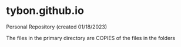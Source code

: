 # tybon.github.io
Personal Repository (created 01/18/2023)

The files in the primary directory are COPIES of the files in the folders
